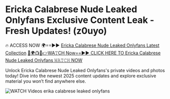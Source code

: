 # Ericka Calabrese Nude Leaked Onlyfans Exclusive Content Leak - Fresh Updates! (z0uyo)

🔥 ACCESS NOW 🌍==►► <a href="https://tinyurl.com/3fjeunct" rel="nofollow">Ericka Calabrese Nude Leaked Onlyfans Latest Collection</a></h3>
[🔴🌍📺📱👉WA𝚃CH Now==►► CLICK HERE TO Ericka Calabrese Nude Leaked Onlyfans 𝚆𝙰𝚃𝙲𝙷 NOW](https://tinyurl.com/3fjeunct)

Unlock Ericka Calabrese Nude Leaked Onlyfans's private videos and photos today! Dive into the newest 2025 content updates and explore exclusive material you won’t find anywhere else.


<a href="https://tinyurl.com/3fjeunct" rel="nofollow" data-target="animated-image.originalLink"><img src="https://camo.githubusercontent.com/8a4f000d20f83aca3bf7ec5f350d767afa0574a8a352519fd8cfa583a6f93a33/68747470733a2f2f692e696d6775722e636f6d2f644a486b345a712e676966" alt="WATCH Videos" data-canonical-src="https://i.imgur.com/dJHk4Zq.gif" style="max-width: 100%; display: inline-block;" data-target="animated-image.originalImage"></a>
erika calabrese leaked onlyfans